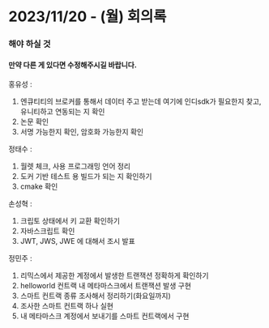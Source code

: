 2023/11/20 - (월) 회의록   
=============   

### 해야 하실 것   
#### 만약 다른 게 있다면 수정해주시길 바랍니다.    
      
홍유성 : 
1. 엔큐티티의 브로커를 통해서 데이터 주고 받는데 여기에 인디sdk가 필요한지 찾고, 유니티하고 연동되는 지 확인
2. 논문 확인
3. 서명 가능한지 확인, 암호화 가능한지 확인

정태수 :   
1. 월렛 체크, 사용 프로그래밍 언어 정리
2. 도커 기반 테스트 용 빌드가 되는 지 확인하기
3. cmake 확인

손성혁 :   
1. 크립토 상태에서 키 교환 확인하기
2. 자바스크립트 확인
3. JWT, JWS, JWE 에 대해서 조시 발표 
   
정민주 : 
1. 리믹스에서 제공한 계정에서 발생한 트랜잭션 정확하게 확인하기
1. helloworld 컨트랙 내 메타마스크에서 트랜잭션 발생 구현
2. 스마트 컨트랙 종류 조사해서 정리하기(화요일까지)
3. 조사한 스마트 컨트랙 하나 실현
4. 내 메타마스크 계정에서 보내기를 스마트 컨트랙에서 구현   
